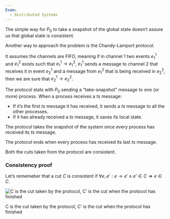```yaml
---
Exam:
  - Distributed Systems
---
```

The simple way for $P_0$ to take a snapshot of the global state doesn’t assure us that global state is consistent.

Another way to approach the problem is the Chandy-Lamport protocol.

It assumes the channels are FIFO, meaning if in channel $1$ two events $e_1^1$ and $e_1^2$ exists such that $e_1^1 \rightarrow e_1^2$,  $e_1^1$ sends a message to channel 2 that receives it in event $e_2^1$ and a message from $e_1^2$ that is being received in $e_2^2$, then we are sure that $e_2^1 \rightarrow e_2^2$.

The protocol stats with $P_0$ sending a “take-snapshot” message to one (or more) process. When a process receives a $ts$ message:

- If it’s the first $ts$ message it has received, it sends a $ts$ message to all the other processes.
- If it has already received a $ts$ message, it saves its local state.

The protocol takes the snapshot of the system once every process has received its $ts$ message.

The protocol ends when every process has received its last $ts$ message.

Both the cuts taken from the protocol are consistent.

### Consistency proof

Let’s rememeber that a cut $C$ is consistent if $\forall e, e' : e \rightarrow e' \land e' \in C \Rightarrow e \in C$.

![C is the cut taken by the protocol, C’ is the cut when the protocol has finished](distributed-shapshot.png)

C is the cut taken by the protocol, C’ is the cut when the protocol has finished